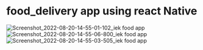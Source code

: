 # food_delivery app using react Native

![Screenshot_2022-08-20-14-55-01-102_iek food app](https://user-images.githubusercontent.com/46073342/185749736-87a1debc-4ce5-4878-8917-9adfd631ad5b.jpg)
![Screenshot_2022-08-20-14-55-06-800_iek food app](https://user-images.githubusercontent.com/46073342/185749738-caae0642-1fd0-40fd-a2f3-3078a709d141.jpg)
![Screenshot_2022-08-20-14-55-03-505_iek food app](https://user-images.githubusercontent.com/46073342/185749740-16c57c0d-a38b-4f44-af35-a023cafcbad9.jpg)

